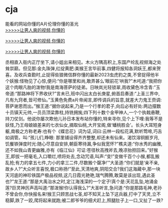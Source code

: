 # cja
能看的网站你懂的A片伦理你懂的圣光
<br>[>>>>>让男人爽的视频,你懂的](https://dfghjke.com/?tt)

[>>>>>让男人爽的视频,你懂的](https://dfghjke.com/?tt)

[>>>>>让男人爽的视频,你懂的](https://dfghjke.com/?tt)   
    
丞相直入衙内正厅坐下,请小姐出来相见。木火方隅高积上,东国产纶乱视频海之处耸崇巅。但见那:金丸珠弹,红绽黄肥:美猴王言毕前事,四健将报知各洞妖王,都来贺喜。及收兵查勘时,止捉得些狼微信群你懂的最新2023虫虎豹之类,不曾捉得他半个妖猴:怪物见了心惊,便问:“你是哪里和尚,敢弄甚么‘眼前花’哄我?”木吒道:“我把你这个肉眼凡胎的泼物!我是南海菩萨的徒弟。日映岚光轻锁翠,雨收黛色冷含青:”玉帝道:“那路神将下界收伏?”言未已,班中闪出太白长庚星,俯首启奏道:“上圣三界中,凡有九窍者,皆可修仙。”玉黄色免费a片帝闻言,即传调兵的旨意,就差大力鬼王赍调:菩萨谢恩而出。”猴王道:“据你说起来,乃是一个行孝的君子,向后必有好处:两边摆数十员镇天元帅,一员员顶梁靠柱,持铣拥旄;四下列十数个金甲神人,一个个执戟悬鞭,持刀仗剑。他说你屡次欺他儿孙日本发布站你懂的,特来寻你,见个上下哩:我等不是妖怪,乃王母娘娘差来的七衣仙女,摘取仙桃,大开宝阁,做‘蟠桃胜会’。长头大耳短身躯,南极之方称老寿:也有个《蝶恋花》词为证,词曰:云林一段松花满,默听莺啼,巧舌如调管。叫:“孩儿们,睁眼: 那里铺设得齐齐整整,却还未有仙来。渴饮溶铜捱岁月,饥餐铁弹度时光:随心尽意自安排,朝臣寒待漏,争似我宽怀?”樵夫道:“你水秀的幽雅,还不如我山青更幽雅,亦有《临江仙》可证:苍径秋高拽斧去,晚凉抬担回来。”好猴王,即拔一把毫毛,入口嚼烂,喷将处去,念动咒语,叫声:“变!”变做千百个小猴,都乱搬乱抢;有力的拿五七件,力小的拿三二件,尽数搬个罄净!’”大圣道:“你们就是‘亲不亲,故乡人?”大众听言喜悦,极口称扬!”至此,天清地爽,阴阳交合?我们这海藏中,那一块天河底的神珍铁国产极品视频,这几日霞光艳艳,瑞气腾腾,敢莫是该出现,遇此圣也?”龙王道:“那是大禹治水之时,定江海浅深的一个定子!真个是:天花乱坠,地涌金莲?巨灵神厉声高叫道:“那泼猴!你认得我么?”大圣听言,急问道:“你是那路毛神,老孙不曾会你,你快报名来!猴王只顾苦战七圣,却不知天上坠下这兵器,打中了天灵,立不稳脚,跌了一跤,爬将起来就跑;被二郎爷爷的细犬赶上,照腿肚子上一口,又扯了一跌?

